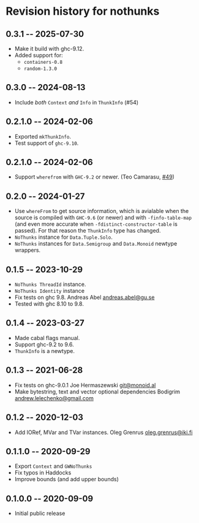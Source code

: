 # Revision history for nothunks

## 0.3.1 -- 2025-07-30

* Make it build with ghc-9.12.
* Added support for:
  * `containers-0.8`
  * `random-1.3.0`

## 0.3.0 -- 2024-08-13

* Include _both_ `Context` _and_ `Info` in `ThunkInfo` (#54)

## 0.2.1.0 -- 2024-02-06

* Exported `mkThunkInfo`.
* Test support of `ghc-9.10`.

## 0.2.1.0 -- 2024-02-06

* Support `wherefrom` with `GHC-9.2` or newer. (Teo Camarasu, [#49](https://github.com/input-output-hk/nothunks/pull/49))

## 0.2.0 -- 2024-01-27

* Use `whereFrom` to get source information, which is avialable when the source
  is compiled with `GHC-9.6` (or newer) and with `-finfo-table-map` (and even
  more accurate when `-fdistinct-constructor-table` is passed).
  For that reason the `ThunkInfo` type has changed.
* `NoThunks` instance for `Data.Tuple.Solo`.
* `NoThunks` instances for `Data.Semigroup` and `Data.Monoid` newtype wrappers.

## 0.1.5 -- 2023-10-29

* `NoThunks ThreadId` instance.
* `NoThunks Identity` instance
* Fix tests on ghc 9.8.
  Andreas Abel <andreas.abel@gu.se>
* Tested with ghc 8.10 to 9.8.

## 0.1.4 -- 2023-03-27

* Made cabal flags manual.
* Support ghc-9.2 to 9.6.
* `ThunkInfo` is a newtype.

## 0.1.3 -- 2021-06-28

* Fix tests on ghc-9.0.1
  Joe Hermaszewski <git@monoid.al>
* Make bytestring, text and vector optional dependencies
  Bodigrim <andrew.lelechenko@gmail.com>

## 0.1.2 -- 2020-12-03

* Add IORef, MVar and TVar instances.
  Oleg Grenrus <oleg.grenrus@iki.fi>

## 0.1.1.0 -- 2020-09-29

* Export `Context` and `GWNoThunks`
* Fix typos in Haddocks
* Improve bounds (and add upper bounds)

## 0.1.0.0 -- 2020-09-09

* Initial public release
